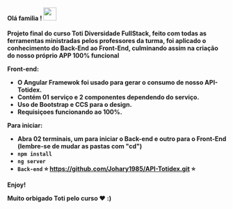 <h4> Olá familia ! <img src="https://raw.githubusercontent.com/verma-anushka/verma-anushka/master/gifs/wave.gif" width="30px"></h4>

<b>Projeto final do curso Toti Diversidade FullStack, feito com todas as ferramentas ministradas pelos professores da turma, foi aplicado o conhecimento do Back-End ao Front-End, culminando assim na criação do nosso próprio APP 100% funcional<b>

<b>Front-end:<b>

* O Angular Framewok foi usado para gerar o consumo de nosso API-Totidex.
* Contém 01 serviço e 2 componentes dependendo do serviço.
* Uso de Bootstrap e CCS para o design.
* Requisiçoes funcionando ao 100%.

<b>Para iniciar:<b>

- Abra 02 terminais, um para iniciar o Back-end e outro para o Front-End (lembre-se de mudar as pastas com "cd")
- `npm install`
- `ng server`    
- `Back-end` ⭐️ https://github.com/Johary1985/API-Totidex.git ⭐️

Enjoy!

<b> Muito orbigado Toti pelo curso ❤️ :) <b>
